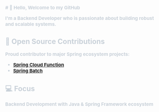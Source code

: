    <div style="text-align: left;"> 
    <div style="font-weight: 700; font-size: 15px; text-align: left; color: #c9d1d9;"> 
     # 👋 Hello, Welcome to my GitHub

I'm a Backend Developer who is passionate about building robust and scalable systems.

## 🌟 Open Source Contributions

Proud contributor to major Spring ecosystem projects:

- [Spring Cloud Function](https://github.com/spring-cloud/spring-cloud-function)
- [Spring Batch](https://github.com/spring-projects/spring-batch)

## 💻 Focus
Backend Development with Java & Spring Framework ecosystem
     </div> 
<!--      ![Top Langs](https://github-readme-stats.vercel.app/api/top-langs/?username=kjg&layout=compact) -->
<!--      [![Top Langs](https://github-readme-stats.vercel.app/api/top-langs/?username=anuraghazra)](https://github.com/anuraghazra/github-readme-stats) --> 
    
